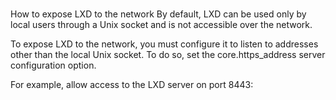 # **[](https://documentation.ubuntu.com/lxd/latest/howto/server_expose/)**

How to expose LXD to the network
By default, LXD can be used only by local users through a Unix socket and is not accessible over the network.

To expose LXD to the network, you must configure it to listen to addresses other than the local Unix socket. To do so, set the core.https_address server configuration option.

For example, allow access to the LXD server on port 8443:
